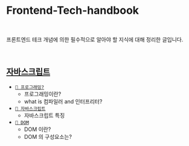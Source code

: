 # Frontend-Tech-handbook

</br>

프론트엔드 테크 개념에 의한  필수적으로 알아야 할 지식에 대해 정리한 글입니다.

</br>

## [자바스크립트](https://github.com/eonhwakim/Frontend-Tech-handbook/blob/main/%EC%9E%90%EB%B0%94%EC%8A%A4%ED%81%AC%EB%A6%BD%ED%8A%B8.md)

- [`🐾 프로그래밍?`](https://github.com/eonhwakim/Frontend-Tech-handbook/blob/main/%EC%9E%90%EB%B0%94%EC%8A%A4%ED%81%AC%EB%A6%BD%ED%8A%B8.md#%ED%94%84%EB%A1%9C%EA%B7%B8%EB%9E%98%EB%B0%8D)
  - 프로그래밍이란?
  - what is 컴파일러 and 인터프리터?
- [`🐾 자바스크립트`](https://github.com/eonhwakim/Frontend-Tech-handbook/blob/main/%EC%9E%90%EB%B0%94%EC%8A%A4%ED%81%AC%EB%A6%BD%ED%8A%B8.md#%EC%9E%90%EB%B0%94%EC%8A%A4%ED%81%AC%EB%A6%BD%ED%8A%B8)
  - 자바스크립트 특징
- [`🐾 DOM`](https://github.com/eonhwakim/Frontend-Tech-handbook/blob/main/%EC%9E%90%EB%B0%94%EC%8A%A4%ED%81%AC%EB%A6%BD%ED%8A%B8.md#DOM)
  - DOM 이란?
  - DOM 의 구성요소는?
